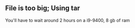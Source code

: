 File is too big; Using tar
-----------
You'll have to wait around 2 hours on a i9-9400, 8 gb of ram
